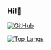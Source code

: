 ### Hi!👋
[![GitHub](https://img.shields.io/badge/Github-AirTed-lightgrey?logo=github&label=GitHub&labelColor=495867&color=495867)](https://github.com/AirTed)

[![Top Langs](https://github-readme-stats.vercel.app/api/top-langs/?username=AirTed&layout=compact)](https://github.com/AirTed)
